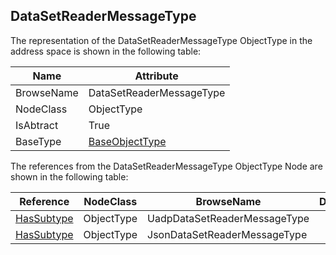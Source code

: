 <!-- objecttype -->
## DataSetReaderMessageType
The representation of the DataSetReaderMessageType ObjectType in the address space is shown in the following table:  

|Name|Attribute|
|---|---|
|BrowseName|DataSetReaderMessageType|
|NodeClass|ObjectType|
|IsAbtract|True|
|BaseType|[BaseObjectType](../../../Part5/ObjectTypes/BaseObjectType/readme.md)|

The references from the DataSetReaderMessageType ObjectType Node are shown in the following table:  

|Reference|NodeClass|BrowseName|DataType|TypeDefinition|ModellingRule|
|---|---|---|---|---|---|
|[HasSubtype](../../../Part3/ReferenceTypes/HasSubtype/readme.md)|ObjectType|UadpDataSetReaderMessageType||||
|[HasSubtype](../../../Part3/ReferenceTypes/HasSubtype/readme.md)|ObjectType|JsonDataSetReaderMessageType||||

